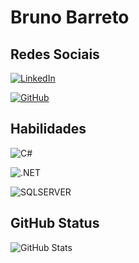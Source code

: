 # Bruno Barreto

## Redes Sociais
[![LinkedIn](https://img.shields.io/badge/LinkedIn-000?style=for-the-badge&logo=linkedin&logoColor=0E76A8)](https://www.linkedin.com/in/bruno-caldeira-barreto/)

[![GitHub](https://img.shields.io/badge/GitHub-000?style=for-the-badge&logo=github&logoColor=white)](+https://github.com/brunocbarreto)

## Habilidades
![C#](https://img.shields.io/badge/C%23-000?style=for-the-badge&logo=c-sharp&logoColor=823085)

![.NET](https://img.shields.io/badge/.NET_FRAMEWORK-000?style=for-the-badge&logo=.NET)

![SQLSERVER](https://img.shields.io/badge/SQLSERVER-000?style=for-the-badge&logo=Microsoft-SQL-SERVER&logoColor=DDDDDD)

## GitHub Status
![GitHub Stats](https://github-readme-stats.vercel.app/api?username=brunocbarreto&theme=transparent&bg_color=000&border_color=30A3DC&show_icons=true&icon_color=30A3DC&title_color=E94D5F&text_color=FFF&hide_title=true)